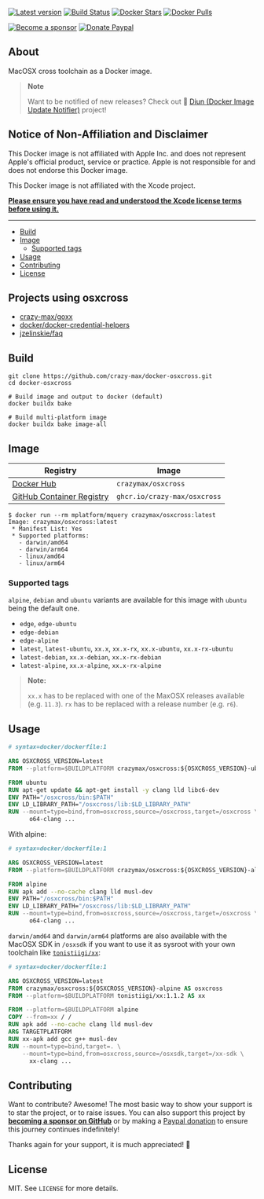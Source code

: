[![Latest version](https://img.shields.io/github/v/tag/crazy-max/docker-osxcross?label=version&style=flat-square)](https://hub.docker.com/r/crazymax/osxcross/tags?page=1&ordering=last_updated)
[![Build Status](https://img.shields.io/github/actions/workflow/status/crazy-max/docker-osxcross/build.yml?branch=main&label=build&logo=github&style=flat-square)](https://github.com/crazy-max/docker-osxcross/actions?query=workflow%3Abuild)
[![Docker Stars](https://img.shields.io/docker/stars/crazymax/osxcross.svg?style=flat-square&logo=docker)](https://hub.docker.com/r/crazymax/osxcross/)
[![Docker Pulls](https://img.shields.io/docker/pulls/crazymax/osxcross.svg?style=flat-square&logo=docker)](https://hub.docker.com/r/crazymax/osxcross/)

[![Become a sponsor](https://img.shields.io/badge/sponsor-crazy--max-181717.svg?logo=github&style=flat-square)](https://github.com/sponsors/crazy-max)
[![Donate Paypal](https://img.shields.io/badge/donate-paypal-00457c.svg?logo=paypal&style=flat-square)](https://www.paypal.me/crazyws)

## About

MacOSX cross toolchain as a Docker image.

> **Note**
> 
> Want to be notified of new releases? Check out 🔔 [Diun (Docker Image Update Notifier)](https://github.com/crazy-max/diun)
> project!

## Notice of Non-Affiliation and Disclaimer

This Docker image is not affiliated with Apple Inc. and does not represent
Apple's official product, service or practice. Apple is not responsible for and
does not endorse this Docker image.

This Docker image is not affiliated with the Xcode project.

**[Please ensure you have read and understood the Xcode license
terms before using it.](https://www.apple.com/legal/sla/docs/xcode.pdf)**

___

* [Build](#build)
* [Image](#image)
  * [Supported tags](#supported-tags)
* [Usage](#usage)
* [Contributing](#contributing)
* [License](#license)

## Projects using osxcross

* [crazy-max/goxx](https://github.com/crazy-max/goxx)
* [docker/docker-credential-helpers](https://github.com/docker/docker-credential-helpers)
* [jzelinskie/faq](https://github.com/jzelinskie/faq)

## Build

```shell
git clone https://github.com/crazy-max/docker-osxcross.git
cd docker-osxcross

# Build image and output to docker (default)
docker buildx bake

# Build multi-platform image
docker buildx bake image-all
```

## Image

| Registry                                                                                             | Image                           |
|------------------------------------------------------------------------------------------------------|---------------------------------|
| [Docker Hub](https://hub.docker.com/r/crazymax/osxcross/)                                            | `crazymax/osxcross`             |
| [GitHub Container Registry](https://github.com/users/crazy-max/packages/container/package/osxcross)  | `ghcr.io/crazy-max/osxcross`    |

```
$ docker run --rm mplatform/mquery crazymax/osxcross:latest
Image: crazymax/osxcross:latest
 * Manifest List: Yes
 * Supported platforms:
   - darwin/amd64
   - darwin/arm64
   - linux/amd64
   - linux/arm64
```

### Supported tags

`alpine`, `debian` and `ubuntu` variants are available for this image with
`ubuntu` being the default one.

* `edge`, `edge-ubuntu`
* `edge-debian`
* `edge-alpine`
* `latest`, `latest-ubuntu`, `xx.x`, `xx.x-rx`, `xx.x-ubuntu`, `xx.x-rx-ubuntu`
* `latest-debian`, `xx.x-debian`, `xx.x-rx-debian`
* `latest-alpine`, `xx.x-alpine`, `xx.x-rx-alpine`

> **Note:**
> 
> `xx.x` has to be replaced with one of the MaxOSX releases available (e.g. `11.3`).
> `rx` has to be replaced with a release number (e.g. `r6`).

## Usage

```dockerfile
# syntax=docker/dockerfile:1

ARG OSXCROSS_VERSION=latest
FROM --platform=$BUILDPLATFORM crazymax/osxcross:${OSXCROSS_VERSION}-ubuntu AS osxcross

FROM ubuntu
RUN apt-get update && apt-get install -y clang lld libc6-dev
ENV PATH="/osxcross/bin:$PATH"
ENV LD_LIBRARY_PATH="/osxcross/lib:$LD_LIBRARY_PATH"
RUN --mount=type=bind,from=osxcross,source=/osxcross,target=/osxcross \
      o64-clang ...
```

With alpine:

```dockerfile
# syntax=docker/dockerfile:1

ARG OSXCROSS_VERSION=latest
FROM --platform=$BUILDPLATFORM crazymax/osxcross:${OSXCROSS_VERSION}-alpine AS osxcross

FROM alpine
RUN apk add --no-cache clang lld musl-dev
ENV PATH="/osxcross/bin:$PATH"
ENV LD_LIBRARY_PATH="/osxcross/lib:$LD_LIBRARY_PATH"
RUN --mount=type=bind,from=osxcross,source=/osxcross,target=/osxcross \
      o64-clang ...
```

`darwin/amd64` and `darwin/arm64` platforms are also available with the
MacOSX SDK in `/osxsdk` if you want to use it as sysroot with your own toolchain
like [`tonistiigi/xx`](https://github.com/tonistiigi/xx):

```dockerfile
# syntax=docker/dockerfile:1

ARG OSXCROSS_VERSION=latest
FROM crazymax/osxcross:${OSXCROSS_VERSION}-alpine AS osxcross
FROM --platform=$BUILDPLATFORM tonistiigi/xx:1.1.2 AS xx

FROM --platform=$BUILDPLATFORM alpine
COPY --from=xx / /
RUN apk add --no-cache clang lld musl-dev
ARG TARGETPLATFORM
RUN xx-apk add gcc g++ musl-dev
RUN --mount=type=bind,target=. \
    --mount=type=bind,from=osxcross,source=/osxsdk,target=/xx-sdk \
      xx-clang ...
```

## Contributing

Want to contribute? Awesome! The most basic way to show your support is to star the project, or to raise issues. You
can also support this project by [**becoming a sponsor on GitHub**](https://github.com/sponsors/crazy-max) or by making
a [Paypal donation](https://www.paypal.me/crazyws) to ensure this journey continues indefinitely!

Thanks again for your support, it is much appreciated! :pray:

## License

MIT. See `LICENSE` for more details.
